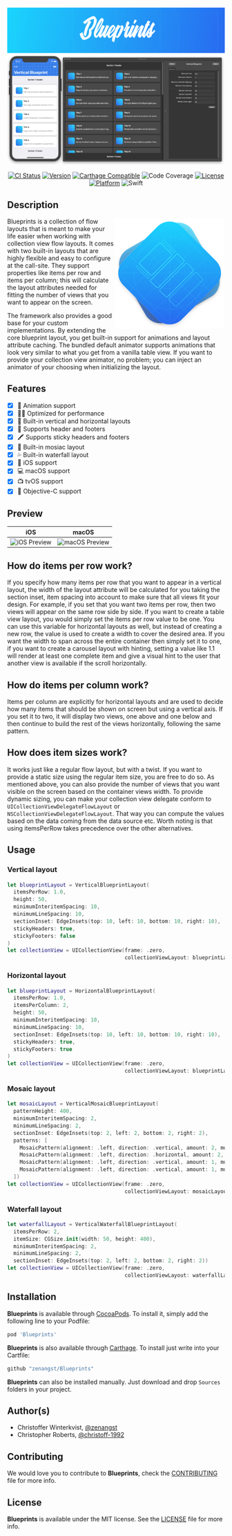 ![Blueprints logo](Images/Blueprints-header.png?raw=true)
![Blueprints Preview](Images/Blueprints-Preview.png?raw=true "Blueprints Preview")

<div align="center">

[![CI Status](https://travis-ci.org/zenangst/Blueprints.svg?branch=master)](https://travis-ci.org/zenangst/Blueprints)
[![Version](https://img.shields.io/cocoapods/v/Blueprints.svg?style=flat)](http://cocoadocs.org/docsets/Blueprints)
[![Carthage Compatible](https://img.shields.io/badge/Carthage-compatible-4BC51D.svg?style=flat)](https://github.com/Carthage/Carthage)
![Code Coverage](https://codecov.io/github/zenangst/Blueprints/coverage.svg?branch=master)
[![License](https://img.shields.io/cocoapods/l/Blueprints.svg?style=flat)](http://cocoadocs.org/docsets/Blueprints)
[![Platform](https://img.shields.io/cocoapods/p/Blueprints.svg?style=flat)](http://cocoadocs.org/docsets/Blueprints)
![Swift](https://img.shields.io/badge/%20in-swift%204.2-orange.svg)

</div>

## Description

<img src="Images/Blueprints-icon.png?raw=true" width="256" height="256" alt="Blueprints Icon" align="right" />

Blueprints is a collection of flow layouts that is meant to make your life easier when working with collection view flow layouts. It comes with two built-in layouts that are highly flexible and easy to configure at the call-site. They support properties like items per row and items per column; this will calculate the layout attributes needed for fitting the number of views that you want to appear on the screen.

The framework also provides a good base for your custom implementations. By extending the core blueprint layout, you get built-in support for animations and layout attribute caching. The bundled default animator supports animations that look very similar to what you get from a vanilla table view. If you want to provide your collection view animator, no problem; you can inject an animator of your choosing when initializing the layout.

## Features

- [x] 🍭 Animation support
- [x] 🤳🏻 Optimized for performance
- [x] 📏 Built-in vertical and horizontal layouts
- [x] 📰 Supports header and footers
- [x] 🖍 Supports sticky headers and footers
- [x] 🌈 Built-in mosiac layout
- [x] 💦 Built-in waterfall layout
- [x] 📱 iOS support
- [x] 💻 macOS support
- [x] 📺 tvOS support
- [x] 🦖 Objective-C support

## Preview

| iOS   | macOS  |
| ------------ | ------------ |
| ![iOS Preview](Images/iOS-Preview.gif?=256x)  | ![macOS Preview](Images/OSX-Preview.gif?raw=true)  |

## How do items per row work?

If you specify how many items per row that you want to appear in a vertical layout, the width of the layout attribute will be calculated for you taking the section inset, item spacing into account to make sure that all views fit your design. For example, if you set that you want two items per row, then two views will appear on the same row side by side. If you want to create a table view layout, you would simply set the items per row value to be one. You can use this variable for horizontal layouts as well, but instead of creating a new row, the value is used to create a width to cover the desired area. If you want the width to span across the entire container then simply set it to one, if you want to create a carousel layout with hinting, setting a value like 1.1 will render at least one complete item and give a visual hint to the user that another view is available if the scroll horizontally.

## How do items per column work?

Items per column are explicitly for horizontal layouts and are used to decide how many items that should be shown on screen but using a vertical axis. If you set it to two, it will display two views, one above and one below and then continue to build the rest of the views horizontally, following the same pattern.

## How does item sizes work?

It works just like a regular flow layout, but with a twist. If you want to provide a static size using the regular item size, you are free to do so. As mentioned above, you can also provide the number of views that you want visible on the screen based on the container views width.
To provide dynamic sizing, you can make your collection view delegate conform to `UICollectionViewDelegateFlowLayout` or `NSCollectionViewDelegateFlowLayout`. That way you can compute the values based on the data coming from the data source etc. Worth noting is that using itemsPerRow takes precedence over the other alternatives.

## Usage

### Vertical layout
```swift
let blueprintLayout = VerticalBlueprintLayout(
  itemsPerRow: 1.0,
  height: 50,
  minimumInteritemSpacing: 10,
  minimumLineSpacing: 10,
  sectionInset: EdgeInsets(top: 10, left: 10, bottom: 10, right: 10),
  stickyHeaders: true,
  stickyFooters: false
)
let collectionView = UICollectionView(frame: .zero,
                                      collectionViewLayout: blueprintLayout)
```

### Horizontal layout
```swift
let blueprintLayout = HorizontalBlueprintLayout(
  itemsPerRow: 1.0,
  itemsPerColumn: 2,
  height: 50,
  minimumInteritemSpacing: 10,
  minimumLineSpacing: 10,
  sectionInset: EdgeInsets(top: 10, left: 10, bottom: 10, right: 10),
  stickyHeaders: true,
  stickyFooters: true
)
let collectionView = UICollectionView(frame: .zero,
                                      collectionViewLayout: blueprintLayout)
```

### Mosaic layout
```swift
let mosaicLayout = VerticalMosaicBlueprintLayout(
  patternHeight: 400,
  minimumInteritemSpacing: 2,
  minimumLineSpacing: 2,
  sectionInset: EdgeInsets(top: 2, left: 2, bottom: 2, right: 2),
  patterns: [
    MosaicPattern(alignment: .left, direction: .vertical, amount: 2, multiplier: 0.6),
    MosaicPattern(alignment: .left, direction: .horizontal, amount: 2, multiplier: 0.33),
    MosaicPattern(alignment: .left, direction: .vertical, amount: 1, multiplier: 0.5),
    MosaicPattern(alignment: .left, direction: .vertical, amount: 1, multiplier: 0.5)
  ])
let collectionView = UICollectionView(frame: .zero,
                                      collectionViewLayout: mosaicLayout)
```

### Waterfall layout
```swift
let waterfallLayout = VerticalWaterfallBlueprintLayout(
  itemsPerRow: 2,
  itemSize: CGSize.init(width: 50, height: 400),
  minimumInteritemSpacing: 2,
  minimumLineSpacing: 2,
  sectionInset: EdgeInsets(top: 2, left: 2, bottom: 2, right: 2))
let collectionView = UICollectionView(frame: .zero,
                                      collectionViewLayout: waterfallLayout)
```

## Installation

**Blueprints** is available through [CocoaPods](http://cocoapods.org). To install
it, simply add the following line to your Podfile:

```ruby
pod 'Blueprints'
```

**Blueprints** is also available through [Carthage](https://github.com/Carthage/Carthage).
To install just write into your Cartfile:

```ruby
github "zenangst/Blueprints"
```

**Blueprints** can also be installed manually. Just download and drop `Sources` folders in your project.

## Author(s)

- Christoffer Winterkvist, [@zenangst](https://github.com/zenangst)
- Christopher Roberts, [@christoff-1992](https://github.com/christoff-1992)

## Contributing

We would love you to contribute to **Blueprints**, check the [CONTRIBUTING](https://github.com/zenangst/Blueprints/blob/master/CONTRIBUTING.md) file for more info.

## License

**Blueprints** is available under the MIT license. See the [LICENSE](https://github.com/zenangst/Blueprints/blob/master/LICENSE.md) file for more info.
